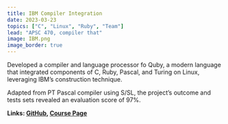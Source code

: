 ```yaml
---
title: IBM Compiler Integration
date: 2023-03-23
topics: ["C", "Linux", "Ruby", "Team"]
lead: "APSC 470, compiler that"
image: IBM.png
image_border: true
---
```


Developed a compiler and language processor fo Quby, a modern language that integrated components of C, Ruby, Pascal, and Turing on Linux, leveraging IBM’s construction technique. 

Adapted from PT Pascal compiler using S/SL, the project’s outcome and tests sets revealed an evaluation score of 97%.

**Links: [GitHub](https://github.com/dylanhans),
[Course Page]()**
